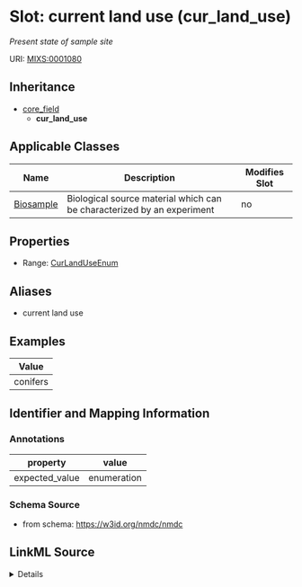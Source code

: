 # Slot: current land use (cur_land_use)


_Present state of sample site_



URI: [MIXS:0001080](https://w3id.org/mixs/0001080)




## Inheritance

* [core_field](core_field.md)
    * **cur_land_use**





## Applicable Classes

| Name | Description | Modifies Slot |
| --- | --- | --- |
[Biosample](Biosample.md) | Biological source material which can be characterized by an experiment |  no  |







## Properties

* Range: [CurLandUseEnum](CurLandUseEnum.md)



## Aliases


* current land use




## Examples

| Value |
| --- |
| conifers |

## Identifier and Mapping Information





### Annotations

| property | value |
| --- | --- |
| expected_value | enumeration || occurrence | 1 |



### Schema Source


* from schema: https://w3id.org/nmdc/nmdc




## LinkML Source

<details>
```yaml
name: cur_land_use
annotations:
  expected_value:
    tag: expected_value
    value: enumeration
  occurrence:
    tag: occurrence
    value: '1'
description: Present state of sample site
title: current land use
examples:
- value: conifers
from_schema: https://w3id.org/nmdc/nmdc
aliases:
- current land use
rank: 1000
is_a: core field
slot_uri: MIXS:0001080
multivalued: false
alias: cur_land_use
domain_of:
- Biosample
range: cur_land_use_enum

```
</details>